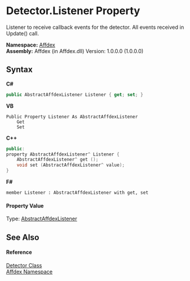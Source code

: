 # Detector.Listener Property 
 

Listener to receive callback events for the detector. All events received in Update() call.

**Namespace:**&nbsp;<a href="b8038333-b12e-8ea1-a2ce-74c8d611fa89">Affdex</a><br />**Assembly:**&nbsp;Affdex (in Affdex.dll) Version: 1.0.0.0 (1.0.0.0)

## Syntax

**C#**<br />
``` C#
public AbstractAffdexListener Listener { get; set; }
```

**VB**<br />
``` VB
Public Property Listener As AbstractAffdexListener
	Get
	Set
```

**C++**<br />
``` C++
public:
property AbstractAffdexListener^ Listener {
	AbstractAffdexListener^ get ();
	void set (AbstractAffdexListener^ value);
}
```

**F#**<br />
``` F#
member Listener : AbstractAffdexListener with get, set

```


#### Property Value
Type: <a href="ea929df2-5ee6-98f4-4f55-53be098b6a2d">AbstractAffdexListener</a>

## See Also


#### Reference
<a href="e77adb8c-90bf-d7f1-5c6c-2f3c419b5c61">Detector Class</a><br /><a href="b8038333-b12e-8ea1-a2ce-74c8d611fa89">Affdex Namespace</a><br />